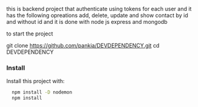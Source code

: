 this is backend project that authenticate using tokens for each user and it has the following opreations add, delete, update and show contact by id and without id and it is done with node js express and mongodb

to start the project



git clone https://github.com/pankia/DEVDEPENDENCY.git
cd DEVDEPENDENCY
### Install

Install this project with:

```sh
  npm install -D nodemon
  npm install
